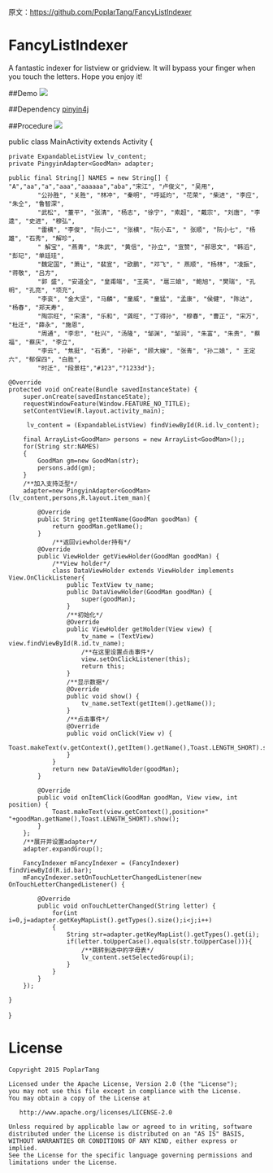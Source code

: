 原文：https://github.com/PoplarTang/FancyListIndexer

# FancyListIndexer
A fantastic indexer for listview or gridview. It will bypass your finger when you touch the letters. Hope you enjoy it!

##Demo
![](http://7xnwgc.com1.z0.glb.clouddn.com/git_github_FancyListIndexer_Demo1.gif)

##Dependency
[pinyin4j](http://pinyin4j.sourceforge.net/)

##Procedure
![](http://7xnwgc.com1.z0.glb.clouddn.com/git_github_FancyListIndexer_Procedure1.png)



public class MainActivity extends Activity {


	private ExpandableListView lv_content;
	private PingyinAdapter<GoodMan> adapter;

	public final String[] NAMES = new String[] { "A","aa","a","aaa","aaaaaa","aba","宋江", "卢俊义", "吴用",
			"公孙胜", "关胜", "林冲", "秦明", "呼延灼", "花荣", "柴进", "李应", "朱仝", "鲁智深",
			"武松", "董平", "张清", "杨志", "徐宁", "索超", "戴宗", "刘唐", "李逵", "史进", "穆弘",
			"雷横", "李俊", "阮小二", "张横", "阮小五", " 张顺", "阮小七", "杨雄", "石秀", "解珍",
			" 解宝", "燕青", "朱武", "黄信", "孙立", "宣赞", "郝思文", "韩滔", "彭玘", "单廷珪",
			"魏定国", "萧让", "裴宣", "欧鹏", "邓飞", " 燕顺", "杨林", "凌振", "蒋敬", "吕方",
			"郭 盛", "安道全", "皇甫端", "王英", "扈三娘", "鲍旭", "樊瑞", "孔明", "孔亮", "项充",
			"李衮", "金大坚", "马麟", "童威", "童猛", "孟康", "侯健", "陈达", "杨春", "郑天寿",
			"陶宗旺", "宋清", "乐和", "龚旺", "丁得孙", "穆春", "曹正", "宋万", "杜迁", "薛永", "施恩",
			"周通", "李忠", "杜兴", "汤隆", "邹渊", "邹润", "朱富", "朱贵", "蔡福", "蔡庆", "李立",
			"李云", "焦挺", "石勇", "孙新", "顾大嫂", "张青", "孙二娘", " 王定六", "郁保四", "白胜",
			"时迁", "段景柱","#123","?1233d"};

	@Override
	protected void onCreate(Bundle savedInstanceState) {
		super.onCreate(savedInstanceState);
		requestWindowFeature(Window.FEATURE_NO_TITLE);
		setContentView(R.layout.activity_main);

		 lv_content = (ExpandableListView) findViewById(R.id.lv_content);
		
		final ArrayList<GoodMan> persons = new ArrayList<GoodMan>();;
		for(String str:NAMES)
		{
			GoodMan gm=new GoodMan(str);
			persons.add(gm);
		}
		/**加入支持泛型*/
		adapter=new PingyinAdapter<GoodMan>(lv_content,persons,R.layout.item_man){

			@Override
			public String getItemName(GoodMan goodMan) {
				return goodMan.getName();
			}
                /**返回viewholder持有*/
			@Override
			public ViewHolder getViewHolder(GoodMan goodMan) {
				/**View holder*/
				class DataViewHolder extends ViewHolder implements View.OnClickListener{
					public TextView tv_name;
					public DataViewHolder(GoodMan goodMan) {
						super(goodMan);
					}
					/**初始化*/
					@Override
					public ViewHolder getHolder(View view) {
						tv_name = (TextView) view.findViewById(R.id.tv_name);
						/**在这里设置点击事件*/
						view.setOnClickListener(this);
						return this;
					}
					/**显示数据*/
					@Override
					public void show() {
						tv_name.setText(getItem().getName());
					}
					/**点击事件*/
					@Override
					public void onClick(View v) {
						Toast.makeText(v.getContext(),getItem().getName(),Toast.LENGTH_SHORT).show();
					}
				}
				return new DataViewHolder(goodMan);
			}

			@Override
			public void onItemClick(GoodMan goodMan, View view, int position) {
				Toast.makeText(view.getContext(),position+" "+goodMan.getName(),Toast.LENGTH_SHORT).show();
			}
		};
		/**展开并设置adapter*/
		adapter.expandGroup();

		FancyIndexer mFancyIndexer = (FancyIndexer) findViewById(R.id.bar);
		mFancyIndexer.setOnTouchLetterChangedListener(new OnTouchLetterChangedListener() {
			
			@Override
			public void onTouchLetterChanged(String letter) {
				for(int i=0,j=adapter.getKeyMapList().getTypes().size();i<j;i++)
				{
					String str=adapter.getKeyMapList().getTypes().get(i);
					if(letter.toUpperCase().equals(str.toUpperCase())){
						/**跳转到选中的字母表*/
						lv_content.setSelectedGroup(i);
					}
				}
			}
		});
		
	}
}


License
=======

    Copyright 2015 PoplarTang

    Licensed under the Apache License, Version 2.0 (the "License");
    you may not use this file except in compliance with the License.
    You may obtain a copy of the License at

       http://www.apache.org/licenses/LICENSE-2.0

    Unless required by applicable law or agreed to in writing, software
    distributed under the License is distributed on an "AS IS" BASIS,
    WITHOUT WARRANTIES OR CONDITIONS OF ANY KIND, either express or implied.
    See the License for the specific language governing permissions and
    limitations under the License.
